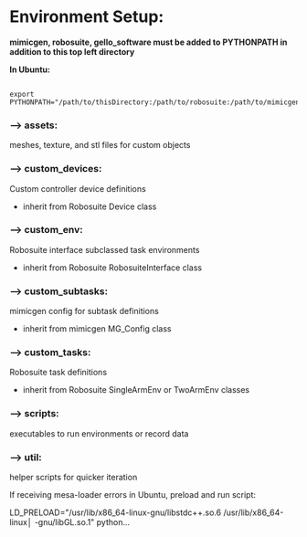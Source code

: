# Environment Setup:

**mimicgen, robosuite, gello_software must be added to PYTHONPATH in addition to this top left directory**

**In Ubuntu:**

```

export PYTHONPATH="/path/to/thisDirectory:/path/to/robosuite:/path/to/mimicgen:/path/to/gello_software:$PYTHONPATH" 

```

### **--> assets:**

meshes, texture, and stl files for custom objects


### **--> custom_devices:**

Custom controller device definitions
- inherit from Robosuite Device class

### **--> custom_env:**

Robosuite interface subclassed task environments
- inherit from Robosuite RobosuiteInterface class

### **--> custom_subtasks:**

mimicgen config for subtask definitions
- inherit from mimicgen MG_Config class

### **--> custom_tasks:**

Robosuite task definitions
- inherit from Robosuite SingleArmEnv or TwoArmEnv classes

### **--> scripts:**

executables to run environments or record data

### **--> util:**

helper scripts for quicker iteration


If receiving mesa-loader errors in Ubuntu, preload and run script: 

LD_PRELOAD="/usr/lib/x86_64-linux-gnu/libstdc++.so.6 /usr/lib/x86_64-linux│ -gnu/libGL.so.1" python...



